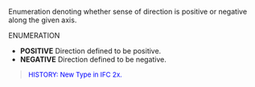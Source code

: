 ﻿Enumeration denoting whether sense of direction is positive or negative along the given axis.

ENUMERATION

* **POSITIVE** Direction defined to be positive.
* **NEGATIVE** Direction defined to be negative.

> <font size="-1" color="#0000FF">HISTORY: New Type in IFC 2x.</font>
>
